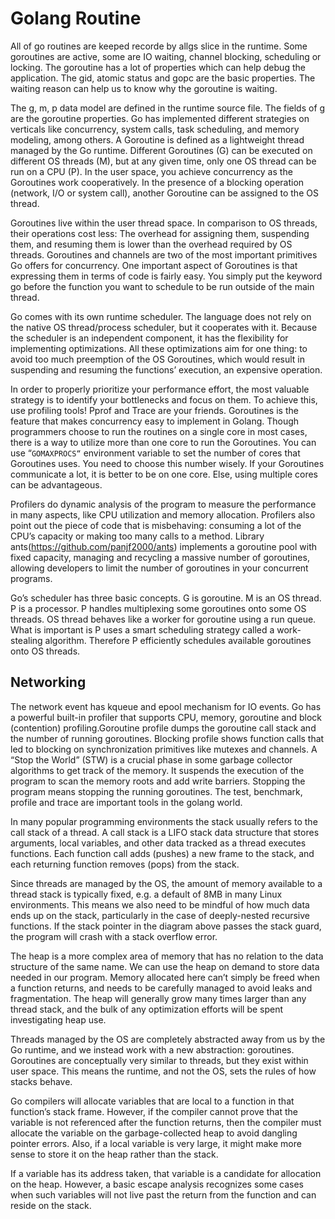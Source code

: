 # Golang Routine

All of go routines are keeped recorde by allgs slice in the runtime. Some goroutines are active, some are IO waiting, channel blocking, scheduling or locking. The goroutine has a lot of properties which can help debug the application. The gid, atomic status and gopc are the basic properties. The waiting reason can help us to know why the goroutine is waiting. 

The g, m, p data model are defined in the runtime source file. The fields of g are the goroutine properties. Go has implemented different strategies on verticals like concurrency, system calls, task scheduling, and memory modeling, among others. A Goroutine is defined as a lightweight thread managed by the Go runtime. Different Goroutines (G) can be executed on different OS threads (M), but at any given time, only one OS thread can be run on a CPU (P). In the user space, you achieve concurrency as the Goroutines work cooperatively. In the presence of a blocking operation (network, I/O or system call), another Goroutine can be assigned to the OS thread.

Goroutines live within the user thread space. In comparison to OS threads, their operations cost less: The overhead for assigning them, suspending them, and resuming them is lower than the overhead required by OS threads. Goroutines and channels are two of the most important primitives Go offers for concurrency. One important aspect of Goroutines is that expressing them in terms of code is fairly easy. You simply put the keyword go before the function you want to schedule to be run outside of the main thread.

Go comes with its own runtime scheduler. The language does not rely on the native OS thread/process scheduler, but it cooperates with it. Because the scheduler is an independent component, it has the flexibility for implementing optimizations. All these optimizations aim for one thing: to avoid too much preemption of the OS Goroutines, which would result in suspending and resuming the functions’ execution, an expensive operation.

In order to properly prioritize your performance effort, the most valuable strategy is to identify your bottlenecks and focus on them. To achieve this, use profiling tools! Pprof and Trace are your friends. Goroutines is the feature that makes concurrency easy to implement in Golang. Though programmers choose to run the routines on a single core in most cases, there is a way to utilize more than one core to run the Goroutines. You can use “`GOMAXPROCS“` environment variable to set the number of cores that Goroutines uses. You need to choose this number wisely. If your Goroutines communicate a lot, it is better to be on one core. Else, using multiple cores can be advantageous.

Profilers do dynamic analysis of the program to measure the performance in many aspects, like CPU utilization and memory allocation. Profilers also point out the piece of code that is misbehaving: consuming a lot of the CPU’s capacity or making too many calls to a method. Library ants(https://github.com/panjf2000/ants) implements a goroutine pool with fixed capacity, managing and recycling a massive number of goroutines, allowing developers to limit the number of goroutines in your concurrent programs.

Go’s scheduler has three basic concepts. G is goroutine. M is an OS thread. P is a processor. P handles multiplexing some goroutines onto some OS threads. OS thread behaves like a worker for goroutine using a run queue. What is important is P uses a smart scheduling strategy called a work-stealing algorithm. Therefore P efficiently schedules available goroutines onto OS threads. 

## Networking

The network event has kqueue and epool mechanism for IO events. Go has a powerful built-in profiler that supports CPU, memory, goroutine and block (contention) profiling.Goroutine profile dumps the goroutine call stack and the number of running goroutines. Blocking profile shows function calls that led to blocking on synchronization primitives like mutexes and channels. A “Stop the World” (STW) is a crucial phase in some garbage collector algorithms to get track of the memory. It suspends the execution of the program to scan the memory roots and add write barriers. Stopping the program means stopping the running goroutines. The test, benchmark, profile and trace are important tools in the golang world. 

In many popular programming environments the stack usually refers to the call stack of a thread. A call stack is a LIFO stack data structure that stores arguments, local variables, and other data tracked as a thread executes functions. Each function call adds (pushes) a new frame to the stack, and each returning function removes (pops) from the stack.

Since threads are managed by the OS, the amount of memory available to a thread stack is typically fixed, e.g. a default of 8MB in many Linux environments. This means we also need to be mindful of how much data ends up on the stack, particularly in the case of deeply-nested recursive functions. If the stack pointer in the diagram above passes the stack guard, the program will crash with a stack overflow error.

The heap is a more complex area of memory that has no relation to the data structure of the same name. We can use the heap on demand to store data needed in our program. Memory allocated here can’t simply be freed when a function returns, and needs to be carefully managed to avoid leaks and fragmentation. The heap will generally grow many times larger than any thread stack, and the bulk of any optimization efforts will be spent investigating heap use.

Threads managed by the OS are completely abstracted away from us by the Go runtime, and we instead work with a new abstraction: goroutines. Goroutines are conceptually very similar to threads, but they exist within user space. This means the runtime, and not the OS, sets the rules of how stacks behave.

Go compilers will allocate variables that are local to a function in that function’s stack frame. However, if the compiler cannot prove that the variable is not referenced after the function returns, then the compiler must allocate the variable on the garbage-collected heap to avoid dangling pointer errors. Also, if a local variable is very large, it might make more sense to store it on the heap rather than the stack.

If a variable has its address taken, that variable is a candidate for allocation on the heap. However, a basic escape analysis recognizes some cases when such variables will not live past the return from the function and can reside on the stack. 
